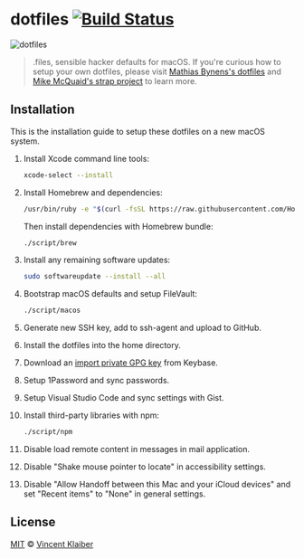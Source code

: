 # dotfiles [![Build Status](https://badgen.net/travis/vinkla/dotfiles/master)](https://travis-ci.org/vinkla/dotfiles)

![dotfiles](https://user-images.githubusercontent.com/499192/40283443-96d526d0-5c7e-11e8-80a1-8843d778a922.png)

> .files, sensible hacker defaults for macOS. If you're curious how to setup your own dotfiles, please visit [Mathias Bynens's dotfiles](https://github.com/mathiasbynens/dotfiles) and [Mike McQuaid's strap project](https://github.com/mikemcquaid/strap) to learn more.

## Installation

This is the installation guide to setup these dotfiles on a new macOS system.

1. Install Xcode command line tools:

    ```sh
    xcode-select --install
    ```

1. Install Homebrew and dependencies:

    ```sh
    /usr/bin/ruby -e "$(curl -fsSL https://raw.githubusercontent.com/Homebrew/install/master/install)"
    ```
  
    Then install dependencies with Homebrew bundle:
    
    ```sh
    ./script/brew
    ```

1. Install any remaining software updates:
  
    ```sh
    sudo softwareupdate --install --all
    ```
  
1. Bootstrap macOS defaults and setup FileVault:
  
    ```sh
    ./script/macos
    ```

1. Generate new SSH key, add to ssh-agent and upload to GitHub.

1. Install the dotfiles into the home directory.

1. Download an [import private GPG key](https://www.keybits.net/post/import-keybase-private-key) from Keybase.

1. Setup 1Password and sync passwords.

1. Setup Visual Studio Code and sync settings with Gist.

1. Install third-party libraries with npm:

    ```sh
    ./script/npm
    ```

1. Disable load remote content in messages in mail application.

1. Disable "Shake mouse pointer to locate" in accessibility settings.

1. Disable "Allow Handoff between this Mac and your iCloud devices" and set "Recent items" to "None" in general settings.

## License

[MIT](LICENSE) © [Vincent Klaiber](https://vinkla.dev/)
